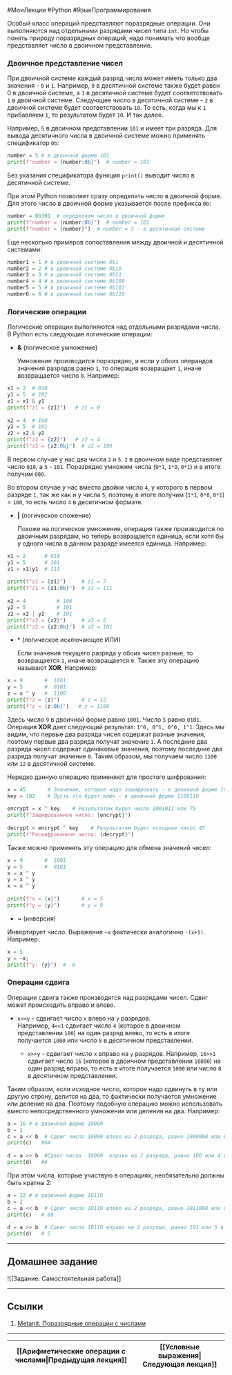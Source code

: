 #МоиЛекции #Python #ЯзыкПрограммирования 

Особый класс операций представляют поразрядные операции. Они выполняются над отдельными разрядами чисел типа `int`. Но чтобы понять природу поразрядных операций, надо понимать что вообще представляет число в двоичном представление.

### Двоичное представление чисел

При двоичной системе каждый разряд числа может иметь только два значения - `0` и `1`. Например, `0` в десятичной системе также будет равен` `0 в двоичной системе, а `1` в десятичной системе будет соответствовать `1` в двоичной системе. Следующее число в десятичной системе - `2` в двоичной системе будет соответствовать `10`. То есть, когда мы к `1` прибавляем `1`, то результатом будет `10`. И так далее.

Например, `5` в двоичном представлении `101` и имеет три разряда. Для вывода десятичного числа в двоичной системе можно применять спецификатор `0b`:

```python
number = 5 # в двоичной форме 101
print(f"number = {number:0b}")  # number = 101
```

Без указания спецификатора функция `print()` выводит число в десятичной системе.

При этом Python позволяет сразу определять число в двоичной форме. Для этого число в двоичной форме указывается после префикса `0b`:

```python
number = 0b101  # определяем число в двоичной форме
print(f"number = {number:0b}")  # number = 101
print(f"number = {number}")  # number = 5 - в десятичной системе
```

Еще несколько примеров сопоставления между двоичной и десятичной системами:

```python
number1 = 1 # в двоичной системе 0b1
number2 = 2 # в двоичной системе 0b10
number3 = 3 # в двоичной системе 0b11
number4 = 4 # в двоичной системе 0b100
number5 = 5 # в двоичной системе 0b101
number6 = 6 # в двоичной системе 0b110
```

### Логические операции

Логические операции выполняются над отдельными разрядами числа. В Python есть следующие логические операции:

- **&** (логическое умножение)

    Умножение производится поразрядно, и если у обоих операндов значения разрядов равно `1`, то операция возвращает `1`, иначе возвращается число `0`. Например:

```python
x1 = 2  # 010
y1 = 5  # 101
z1 = x1 & y1
print(f"z1 = {z1}")   # z1 = 0
 
x2 = 4  # 100
y2 = 5  # 101
z2 = x2 & y2
print(f"z2 = {z2}")   # z2 = 4
print(f"z2 = {z2:0b}")  # z2 = 100
```

В первом случае у нас два числа `2` и `5`. `2` в двоичном виде представляет число `010`, а `5` - `101`. Поразрядно умножим числа (`0*1`, `1*0`, `0*1`) и в итоге получим `000`.

Во втором случае у нас вместо двойки число `4`, у которого в первом разряде `1`, так же как и у числа `5`, поэтому в итоге получим (`1*1`, `0*0`, `0*1`) = `100`, то есть число `4` в десятичном формате.

- **|** (логическое сложение)

	Похоже на логическое умножение, операция также производится по двоичным разрядам, но теперь возвращается единица, если хотя бы у одного числа в данном разряде имеется единица. Например:

```python
x1 = 2      # 010
y1 = 5      # 101
z1 = x1|y1  # 111
 
print(f"z1 = {z1}")     # z1 = 7
print(f"z1 = {z1:0b}")  # z1 = 111
 
x2 = 4          # 100
y2 = 5          # 101
z2 = x2 | y2    # 101
print(f"z2 = {z2}")     # z2 = 5
print(f"z2 = {z2:0b}")  # z2 = 101
```

- **^** (логическое исключающее ИЛИ)

	Если значения текущего разряда у обоих чисел разные, то возвращается `1`, иначе возвращается `0`. Также эту операцию называют **XOR**. Например:

```python
x = 9       #  1001
y = 5       #  0101
z = x ^ y   #  1100
print(f"z = {z}")       # z = 12
print(f"z = {z:0b}")   # z = 1100
```

Здесь число `9` в двоичной форме равно `1001`. Число `5` равно `0101`. Операция **XOR** дает следующий результат: `1^0, 0^1, 0^0, 1^1`. Здесь мы видим, что первые два разряда чисел содержат разные значения, поэтому первые два разряда получат значение `1`. А последние два разряда чисел содержат одинаковые значения, поэтому последние два разряда получат значение `0`. Таким образом, мы получаем число `1100` или `12` в десятичной системе.

Нередко данную операцию применяют для простого шифрования:

```python
x = 45       # Значение, которое надо зашифровать - в двоичной форме 101101
key = 102    # Пусть это будет ключ - в двоичной форме 1100110
 
encrypt = x ^ key    # Результатом будет число 1001011 или 75
print(f"Зашифрованное число: {encrypt}")
 
decrypt = encrypt ^ key    # Результатом будет исходное число 45
print(f"Расшифрованное число: {decrypt}")
```

Также можно применять эту операцию для обмена значений чисел:

```python
x = 9       #  1001
y = 5       #  0101
x = x ^ y
y = x ^ y
x = x ^ y 
 
print(f"x = {x}")       # x = 5
print(f"y = {y}")       # y = 9
```

- **~** (инверсия)

Инвертирует число. Выражение `~x` фактически аналогично `-(x+1)`. Например:

```python
x = 5
y = ~x;
print(f"y: {y}")  # -6
```

### Операции сдвига

Операции сдвига также производятся над разрядами чисел. Сдвиг может происходить вправо и влево.

- `x<<y` - сдвигает число `x` влево на `y` разрядов. Например, `4<<1` сдвигает число `4` (которое в двоичном представлении `100`) на один разряд влево, то есть в итоге получается `1000` или число `8` в десятичном представлении.
    
	- `x>>y` - сдвигает число `x` вправо на `y` разрядов. Например, `16>>1` сдвигает число `16` (которое в двоичном представлении `10000`) на один разряд вправо, то есть в итоге получается `1000` или число `8` в десятичном представлении.
    

Таким образом, если исходное число, которое надо сдвинуть в ту или другую строну, делится на два, то фактически получается умножение или деление на два. Поэтому подобную операцию можно использовать вместо непосредственного умножения или деления на два. Например:

```python
a = 16 # в двоичной форме 10000
b = 2 
c = a << b  # Сдвиг числа 10000 влево на 2 разряда, равно 1000000 или 64 в десятичной системе
print(c)   #64
 
d = a >> b  #Сдвиг числа  10000  вправо на 2 разряда, равно 100 или 4 в десятичной системе
print(d)   #4
```

При этом числа, которые участвую в операциях, необязательно должны быть кратны 2:

```python
a = 22 # в двоичной форме 10110
b = 2
c = a << b  # Сдвиг числа 10110 влево на 2 разряда, равно 1011000 или 88 в десятичной системе
print(c)   # 88
 
d = a >> b  # Сдвиг числа 10110 вправо на 2 разряда, равно 101 или 5 в десятичной системе
print(d)   # 5
```

---
## Домашнее задание

![[Задание. Самостоятельная работа]]

---
## Ссылки

1. [Metanit. Поразрядные операции с числами](https://metanit.com/python/tutorial/2.12.php)

---

| [[Арифметические операции с числами\|Предыдущая лекция]] | [[Условные выражения\|Следующая лекция]] |
| -------------------------------------------------------- | ---------------------------------------- |

